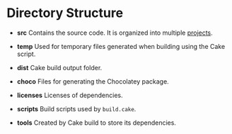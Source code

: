 # Directory Structure

- **src**
  Contains the source code. It is organized into multiple [projects](Projects.md).

- **temp**
  Used for temporary files generated when building using the Cake script.

- **dist**
  Cake build output folder.

- **choco**
  Files for generating the Chocolatey package.

- **licenses**
  Licenses of dependencies.

- **scripts**
  Build scripts used by `build.cake`.

- **tools**
  Created by Cake build to store its dependencies.